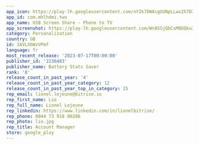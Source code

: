```yaml
---
app_icon: https://play-lh.googleusercontent.com/nYIk7DWAcgUUNpLLwx2h7D3xehOaX_he5VHuleF4BI81iRBEycu89WY5of-ZEvadIHI
app_id: com.mhlhdmi.two
app_name: USB Screen Share - Phone to TV
app_screenshot: https://play-lh.googleusercontent.com/Wn8SSjQbCuM0DQku3hgbTLSpgZYNb1qnDSMoHq9vjz24k-roENimVpQjQiVJZQCq5bzp
category: Personalization
country: GB
id: IAVLXbWzVPmf
language: fr
most_recent_release: '2023-07-17T00:00:00'
publisher_id: '2236483'
publisher_name: Battery Stats Saver
rank: '8'
release_count_in_past_year: '4'
release_count_in_past_year_category: 12
release_count_in_past_year_top_in_category: 15
rep_email: lionel.lejeune@bitrise.io
rep_first_name: Lio
rep_full_name: Lionel Lejeune
rep_linkedin: https://www.linkedin.com/in/lionelbitrise/
rep_phone: 0044 73 918 00286
rep_photo: lio.jpg
rep_title: Account Manager
store: google_play
---
```

